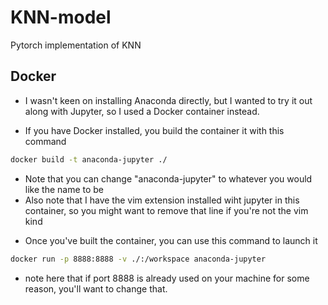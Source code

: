 # KNN-model
Pytorch implementation of KNN

## Docker
- I wasn't keen on installing Anaconda directly, but I wanted to try it out along
with Jupyter, so I used a Docker container instead.

- If you have Docker installed, you build the container it with this command
``` sh
docker build -t anaconda-jupyter ./
```
* Note that you can change "anaconda-jupyter" to whatever you would like the name to be
* Also note that I have the vim extension installed wiht jupyter in this container,
so you might want to remove that line if you're not the vim kind

- Once you've built the container, you can use this command to launch it 

``` sh
docker run -p 8888:8888 -v ./:/workspace anaconda-jupyter
```
* note here that if port 8888 is already used on your machine for some reason,
you'll want to change that.
